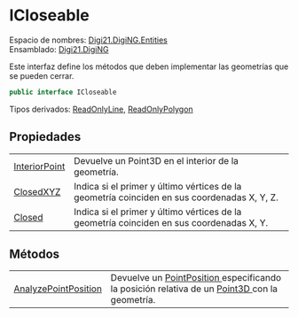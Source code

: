 # ICloseable

Espacio de nombres: [Digi21.DigiNG.Entities](../)  
Ensamblado: [Digi21.DigiNG](../../)

Este interfaz define los métodos que deben implementar las geometrías que se pueden cerrar.

```csharp
public interface ICloseable
```

Tipos derivados: [ReadOnlyLine](../readonlyline.md), [ReadOnlyPolygon](../readonlypolygon.md)

## Propiedades

|  |  |
| :--- | :--- |
| [InteriorPoint](propiedades/interiorpoint.md) | Devuelve un Point3D en el interior de la geometría. |
| [ClosedXYZ](propiedades/closedxyz.md) | Indica si el primer y último vértices de la geometría coinciden en sus coordenadas X, Y, Z. |
| [Closed](propiedades/closed.md) | Indica si el primer y último vértices de la geometría coinciden en sus coordenadas X, Y. |

## Métodos

|  |  |
| :--- | :--- |
| [AnalyzePointPosition](metodos/analyzepointposition.md) | Devuelve un [PointPosition ](../pointposition.md)especificando la posición relativa de un [Point3D ](../../digi21.math/point3d.md)con la geometría. |


